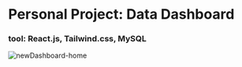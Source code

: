 # Personal Project: Data Dashboard
### tool: React.js, Tailwind.css, MySQL
![newDashboard-home](https://github.com/user-attachments/assets/7d643fa7-a7bc-4de9-95ed-25c2142e4d22)

